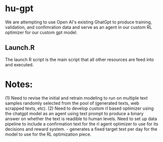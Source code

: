 # hu-gpt
We are attempting to use Open AI's existing GhatGpt to produce training, validation, and confimration data and serve as an agent in our custom RL optimizer for our custom gpt model. 

## Launch.R
The launch R script is the main script that all other resources are feed into and executed.


# Notes:

(1) Need to revise the initial and retrain modeling to run on multiple text samples randomly selected from the pool of (generated texts, web scrapped texts, etc).
(2) Need to develop custom rl based optimizer using the chatgpt model as an agent using text prompt to produce a binary answer on whether the text is readible to human levels. Need to set up data pipeline to include a confirmation text for the rl agent optimizer to use for its decisions and reward system. 
      - generates a fixed target text per day for the model to use for the RL optimization piece. 
